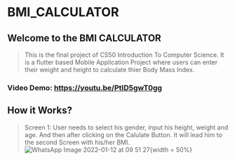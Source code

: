 # BMI_CALCULATOR

## Welcome to the BMI CALCULATOR
> This is the final project of CS50 Introduction To Computer Science. It is a flutter based Mobile Application Project where users can enter their weight and height to calculate thier Body Mass Index. 
### Video Demo: https://youtu.be/PtID5gwT0gg

## How it Works?
> Screen 1:
> User needs to select his gender, input his height, weight and age. And then after clicking on the Calulate Button. It will lead him to the second Screen with his/her BMI.
![WhatsApp Image 2022-01-12 at 09 51 27](https://user-images.githubusercontent.com/67777625/149063493-8ce7351a-534a-4b08-8a85-1358766e5c02.jpeg){width = 50%}
